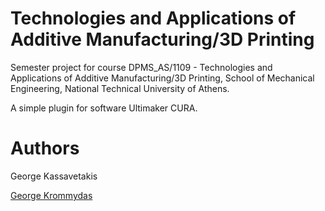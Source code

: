 # Technologies and Applications of Additive Manufacturing/3D Printing 

Semester project for course DPMS_AS/1109 - Technologies and Applications of Additive Manufacturing/3D Printing, School of Mechanical Engineering, National Technical University of Athens.

A simple plugin for software Ultimaker CURA.


# Authors

George Kassavetakis

[George Krommydas](https://github.com/GeoKrom)
